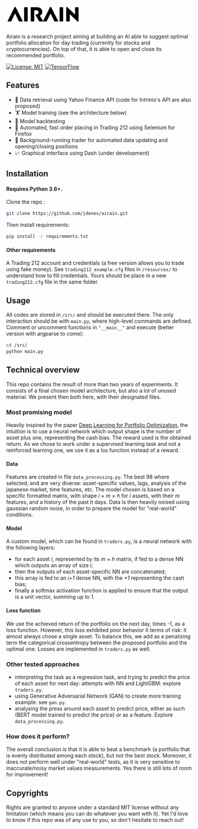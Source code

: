 <h1>
    <img src="./resources/airain.png" alt="AIRAIN" height="50px">
</h1>

Airain is a research project aiming at building an AI able to suggest optimal portfolio allocation for day trading 
(currently for stocks and cryptocurrencies). On top of that, it is able to open and close its recommended portfolio.

[![License: MIT](https://img.shields.io/badge/License-MIT-yellow.svg)](https://opensource.org/licenses/MIT)
[![TensorFlow](https://img.shields.io/badge/TensorFlow-v2.4.1-orange?logo=tensorflow&logoColor=orange)](https://www.tensorflow.org/)

## Features

- 📡 Data retrieval using Yahoo Finance API (code for Intrinio's API are also proposed)
- 🏋️ Model training (see the architecture below)
- 🤺 Model backtesting
- 🦾 Automated, fast order placing in Trading 212 using Selenium for Firefox
- 🤖 Background-running trader for automated data updating and opening/closing positions
- 📈 Graphical interface using Dash (under development)


## Installation

#### Requires Python 3.6+.

Clone the repo : 
```bash
git clone https://github.com/jdenes/airain.git
```

Then install requirements:
```bash
pip install -r requirements.txt
```

#### Other requirements
A Trading 212 account and credentials (a free version allows you to trade using fake money).
See `trading212_example.cfg` files in `/resources/` to understand how to fill credentials. Yours should be place in a new
`trading212.cfg` file in the same folder.


## Usage

All codes are stored in `/src/` and should be executed there.
The only interaction should be with `main.py`, where high-level commands are defined.
Comment or uncomment functions in `"__main__"` and execute (better version with argparse to come):
```bash
cd /src/
python main.py
```


## Technical overview

This repo contains the result of more than two years of experiments. It consists of a final chosen model architecture, but also
a lot of unused material. We present then both here, with their designated files.

### Most promising model

Heavily inspired by the paper [Deep Learning for Portfolio Optimization](https://arxiv.org/pdf/2005.13665.pdf), the intuition
is to use a neural network which output shape is the number of asset plus one, representing the cash bias. The reward used
is the obtained return. As we chose to work under a supervised learning task and not a reinforced learning one, we use it as a
los function instead of a reward.

#### Data
Features are created in file `data_processing.py`. The best 98 where selected, and are very diverse: asset-specific values,
lags, analysis of the japanese market, time features, etc. The model chosen is based on a specific formatted matrix, with
shape *i* × *m* × *h* for *i* assets, with their *m* features, and a history of the past *h* days. Data is then heavily noised
using gaussian random noise, in order to prepare the model for "real-world" conditions.

#### Model
A custom model, which can be found in `traders.py`, is a neural network with the following layers:
- for each asset *i*, represented by its *m* × *h* matrix, if fed to a dense NN which outputs an array of size *i*;
- then the outputs of each asset-specific NN are concatenated;
- this array is fed to an *i+1* dense NN, with the *+1* representing the cash bias;
- finally a softmax activation function is applied to ensure that the output is a unit vector, summing up to 1.

#### Loss function
We use the achieved return of the portfolio on the next day, times -1, as a loss function. However, this loss exhibited poor behavior
it terms of risk: it almost always chose a single asset. To balance this, we add as a penalizing term the categorical crossentropy
between the proposed portfolio and the optimal one. Losses are implemented in `traders.py` as well.

### Other tested approaches
- interpreting the task as a regression task, and trying to predict the price of each asset for next day: attempts with NN and LightGBM: explore `traders.py`.
- using Generative Adversarial Network (GAN) to create more training example: see `gan.py`.
- analysing the press around each asset to predict price, either as such (BERT model trained to predict the price) or as a feature. Explore `data_processing.py`.

### How does it perform?
The overall conclusion is that it is able to beat a benchmark (a portfolio that is evenly distributed among each stock), but not the best stock.
Moreover, it does not perform well under "real-world" tests, as it is very sensitive to inaccurate/noisy market values measurements.
Yes there is still lots of room for improvement!

## Copyrights

Rights are granted to anyone under a standard MIT license without any limitation (which means you can do whatever you want with it).
Yet I'd love to know if this repo was of any use to you, so don't hesitate to reach out!
